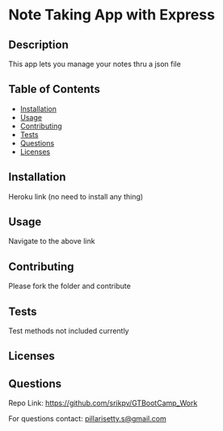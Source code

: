 # Note Taking App with Express


## Description

This app lets you manage your notes thru a json file


## Table of Contents

* [Installation](#installation)
* [Usage](#usage)
* [Contributing](#contributing)
* [Tests](#tests)
* [Questions](#questions)
* [Licenses](#licenses)

## Installation

Heroku link (no need to install any thing)


## Usage

Navigate to the above link


## Contributing

Please fork the folder and contribute


## Tests

Test methods not included currently


## Licenses


## Questions

Repo Link: https://github.com/srikpv/GTBootCamp_Work

For questions contact: pillarisetty.s@gmail.com
